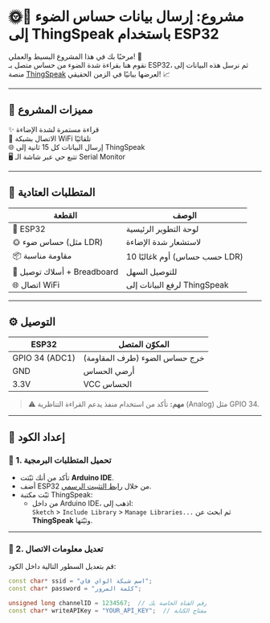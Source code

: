 # 🌞📡 مشروع: إرسال بيانات حساس الضوء إلى ThingSpeak باستخدام ESP32

مرحبًا بك في هذا المشروع البسيط والعملي! 🎉  
نقوم هنا بقراءة شدة الضوء من حساس متصل بـ ESP32، ثم نرسل هذه البيانات إلى منصة [ThingSpeak](https://thingspeak.com/) لعرضها بيانيًا في الزمن الحقيقي! 📈

---

## 🧰 مميزات المشروع

✨ قراءة مستمرة لشدة الإضاءة  
📶 الاتصال بشبكة WiFi تلقائيًا  
🌐 إرسال البيانات كل 15 ثانية إلى ThingSpeak  
🖥️ تتبع حي عبر شاشة الـ Serial Monitor

---

## 🧱 المتطلبات العتادية

| القطعة                  | الوصف                                |
|-------------------------|----------------------------------------|
| 🧠 ESP32                | لوحة التطوير الرئيسية                   |
| 🌞 حساس ضوء (مثل LDR)  | لاستشعار شدة الإضاءة                   |
| 📦 مقاومة مناسبة        | غالبًا 10k أوم (حسب حساس LDR)         |
| 🔌 أسلاك توصيل + Breadboard | للتوصيل السهل                         |
| 🌐 اتصال WiFi           | لرفع البيانات إلى ThingSpeak           |

---

## ⚙️ التوصيل

| ESP32        | المكوّن المتصل               |
|--------------|------------------------------|
| GPIO 34 (ADC1) | خرج حساس الضوء (طرف المقاومة) |
| GND          | أرضي الحساس                  |
| 3.3V         | VCC الحساس                   |

> ⚠️ **مهم:** تأكد من استخدام منفذ يدعم القراءة التناظرية (Analog) مثل GPIO 34.

---

## 🧠 إعداد الكود

### 🔹 1. تحميل المتطلبات البرمجية
- تأكد من أنك ثبّتت **Arduino IDE**.
- أضف ESP32 من خلال [رابط التثبيت الرسمي](https://github.com/espressif/arduino-esp32#installation-instructions).
- ثبّت مكتبة ThingSpeak:
  - من داخل Arduino IDE، اذهب إلى:  
    `Sketch` > `Include Library` > `Manage Libraries...` ثم ابحث عن **ThingSpeak** وثبّتها.

---

### 🔹 2. تعديل معلومات الاتصال

قم بتعديل السطور التالية داخل الكود:

```cpp
const char* ssid = "اسم شبكة الواي فاي";
const char* password = "كلمة المرور";

unsigned long channelID = 1234567;  // رقم القناة الخاصة بك
const char* writeAPIKey = "YOUR_API_KEY";  // مفتاح الكتابة

